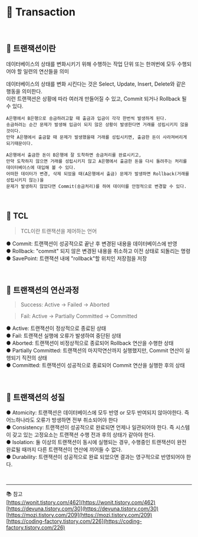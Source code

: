 # 🔑 Transaction

<br>

## 📌 트랜잭션이란

데이터베이스의 상태를 변화시키기 위해 수행하는 작업 단위 또는 한꺼번에 모두 수행되어야 할 일련의 연산들을 의미

데이터베이스의 상태를 변화 시킨다는 것은 Select, Update, Insert, Delete와 같은 행동을 의미한다.<br>
이런 트랜잭션은 상황에 따라 여러개 만들어질 수 있고, Commit 되거나 Rollback 될 수 있다.

```
A은행에서 B은행으로 송금하려고할 때 출금과 입금이 각각 한번씩 발생하게 된다.
송금하려는 순간 문제가 발생해 입금이 되지 않은 상황이 발생한다면 거래를 성립시키지 않을 것이다.
만약 A은행에서 출금할 때 문제가 발생했을때 거래를 성립시키면, 출금한 돈이 사라져버리게 되기때문이다.

A은행에서 출금한 돈이 B은행에 잘 도착하면 송금처리를 완료시키고, 
만약 도착하지 않으면 거래를 성립시키지 않고 A은행에서 출금한 돈을 다시 돌려주는 처리를 데이터베이스에 대입해 볼 수 있다.
어떠한 데이터가 변경, 삭제 되었을 때(A은행에서 출금) 문제가 발생하면 Rollback(거래를 성립시키지 않는)을
문제가 발생하지 않았다면 Commit(송금처리)를 하여 데이터를 안정적으로 변경할 수 있다. 
```

<br>

## 📌 TCL

> TCL이란 트랜잭션을 제어하는 언어

● Commit: 트랜잭션이 성공적으로 끝난 후 변경된 내용을 데이터베이스에 반영<br>
● Rollback: "commit" 되지 않은 변경된 내용을 취소하고 이전 상태로 되돌리는 명령<br>
● SavePoint: 트랜잭션 내에 "rollback"할 위치인 저장점을 저장

<br>

## 📌 트랜잭션의 연산과정

> Success: Active -> Failed -> Aborted

> Fail: Active -> Partially Committed -> Committed

● Active: 트랜잭션이 정상적으로 종료된 상태<br>
● Fail: 트랜잭션 실행에 오류가 발생하여 중단된 상태<br>
● Aborted: 트랜잭션이 비정상적으로 종료되어 Rollback 연산을 수행한 상태<br>
● Partially Committed: 트랜잭션의 마지막연산까지 실행했지만, Commit 연산이 실행되기 직전의 상태<br>
● Committed: 트랜잭션이 성공적으로 종료되어 Commit 연산을 실행한 후의 상태<br>

<br>

## 📌 트랜잭션의 성질

● Atomicity: 트랜잭션은 데이터베이스에 모두 반영 or 모두 반여되지 않아야한다. 즉 어느하나라도 오류가 방생하면 전부 취소되어야 한다<br>
● Consistency: 트랜잭션이 성공적으로 완료되면 언제나 일관되어야 한다. 즉 시스템이 갖고 있는 고정요소는 트랜잭션 수행 전과 후의 상태가 같아야 한다.<br>
● Isolation: 둘 이상의 트랜잭션이 동시에 실행되는 경우, 수행중인 트랜잭션이 완전 완료될 때까지 다른 트랜잭션이 연산에 끼어들 수 없다.<br>
● Durability: 트랜잭션이 성공적으로 완료 되었으면 결과는 영구적으로 반영되어야 한다.<br>

<br>

---

📚 참고
<br>
[https://wonit.tistory.com/462](https://wonit.tistory.com/462)
<br>
[https://devuna.tistory.com/30](https://devuna.tistory.com/30)
<br>
[https://mozi.tistory.com/209](https://mozi.tistory.com/209)
<br>
[https://coding-factory.tistory.com/226](https://coding-factory.tistory.com/226)